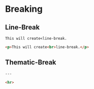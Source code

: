 # Breaking

## Line-Break
```gularen
This will create<line-break.
```
```html
<p>This will create<br>line-break.</p>
```

## Thematic-Break
```gularen
---
```
```html
<hr>
```
